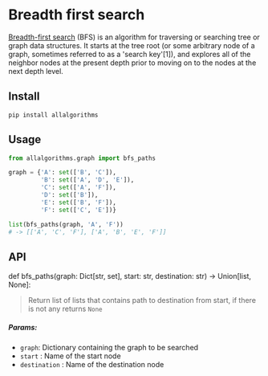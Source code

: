 # Breadth first search

[Breadth-first search](https://en.wikipedia.org/wiki/Breadth-first_search) (BFS) is an algorithm for traversing or searching tree or graph data structures. It starts at the tree root (or some arbitrary node of a graph, sometimes referred to as a 'search key'[1]), and explores all of the neighbor nodes at the present depth prior to moving on to the nodes at the next depth level.

## Install

```
pip install allalgorithms
```

## Usage

```py
from allalgorithms.graph import bfs_paths

graph = {'A': set(['B', 'C']),
         'B': set(['A', 'D', 'E']),
         'C': set(['A', 'F']),
         'D': set(['B']),
         'E': set(['B', 'F']),
         'F': set(['C', 'E'])}

list(bfs_paths(graph, 'A', 'F'))
# -> [['A', 'C', 'F'], ['A', 'B', 'E', 'F']]

```

## API

def bfs_paths(graph: Dict[str, set], start: str, destination: str) -> Union[list, None]:

> Return list of lists that contains path to destination from start, if there is not any returns `None`

##### Params:

- `graph`: Dictionary containing the graph to be searched
- `start` : Name of the start node
- `destination` : Name of the destination node
